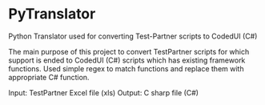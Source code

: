 # PyTranslator
Python Translator used for converting Test-Partner scripts to CodedUI (C#)

The main purpose of this project to convert TestPartner scripts for which support is ended to CodedUI (C#) scripts which has existing framework functions.
Used simple regex to match functions and replace them with appropriate C# function.

Input: TestPartner Excel file (xls)
Output: C sharp file (C#)
